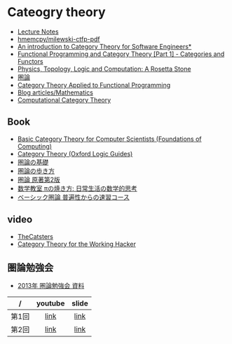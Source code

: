 # Cateogry theory

- [Lecture Notes](http://www.andrew.cmu.edu/course/80-413-713/notes/)
- [hmemcpy/milewski-ctfp-pdf](https://github.com/hmemcpy/milewski-ctfp-pdf)
- [An introduction to Category Theory for Software Engineers*](http://www.cs.toronto.edu/~sme/presentations/cat101.pdf)
- [Functional Programming and Category Theory [Part 1] - Categories and Functors](http://nikgrozev.com/2016/03/14/functional-programming-and-category-theory-part-1-categories-and-functors/)
- [Physics, Topology, Logic and Computation: A Rosetta Stone](http://math.ucr.edu/home/baez/rosetta.pdf)
- [圏論](http://alg-d.com/math/kan_extension/)
- [Category Theory Applied to Functional Programming](http://www1.eafit.edu.co/asr/pubs/others/cain-screen.pdf)
- [Blog articles/Mathematics](https://wiki.haskell.org/Blog_articles/Mathematics)
- [Computational Category Theory](http://www.cs.man.ac.uk/~david/categories/book/book.pdf)

## Book

- [Basic Category Theory for Computer Scientists (Foundations of Computing)](https://www.amazon.co.jp/dp/0262660717)
- [Category Theory (Oxford Logic Guides)](https://www.amazon.co.jp/dp/0199237182/)
- [圏論の基礎](https://www.amazon.co.jp/dp/4621063243)
- [圏論の歩き方](https://www.amazon.co.jp/dp/4535787204)
- [圏論 原著第2版](https://www.amazon.co.jp/dp/432011115X)
- [数学教室 πの焼き方: 日常生活の数学的思考](https://www.amazon.co.jp/dp/4562052856/)
- [ベーシック圏論 普遍性からの速習コース](https://www.amazon.co.jp/dp/4621300709)

## video

- [TheCatsters](https://www.youtube.com/user/TheCatsters)
- [Category Theory for the Working Hacker](https://www.infoq.com/presentations/category-theory-propositions-principle)

## 圏論勉強会

- [2013年 圏論勉強会 資料](http://nineties.github.io/category-seminar/#/)

 /  | youtube | slide
----|:-------:|:-----:
第1回 | [link](https://www.youtube.com/watch?v=uWST7UivqeM) | [link](http://nineties.github.io/category-seminar/1.html)
第2回 | [link](https://www.youtube.com/watch?v=s-aj6cqiuA4) | [link](http://nineties.github.io/category-seminar/2.html)
